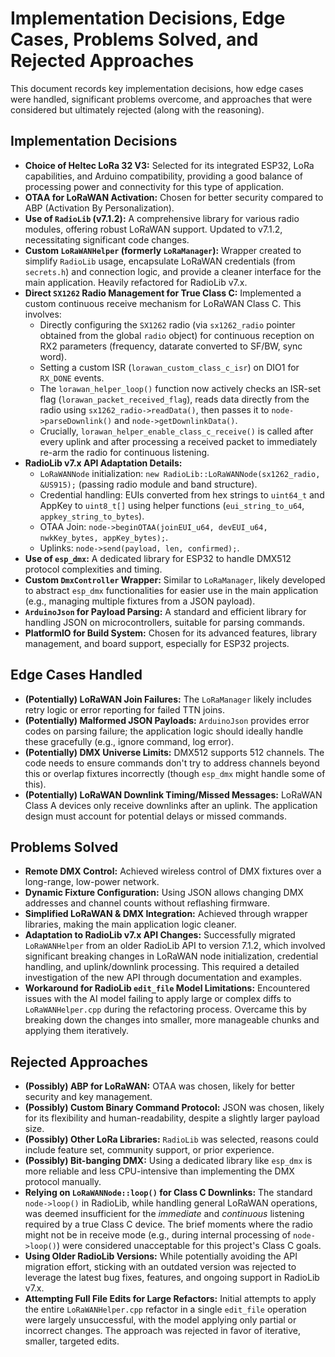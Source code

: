 # Implementation Decisions, Edge Cases, Problems Solved, and Rejected Approaches

This document records key implementation decisions, how edge cases were handled, significant problems overcome, and approaches that were considered but ultimately rejected (along with the reasoning).

## Implementation Decisions

*   **Choice of Heltec LoRa 32 V3:** Selected for its integrated ESP32, LoRa capabilities, and Arduino compatibility, providing a good balance of processing power and connectivity for this type of application.
*   **OTAA for LoRaWAN Activation:** Chosen for better security compared to ABP (Activation By Personalization).
*   **Use of `RadioLib` (v7.1.2):** A comprehensive library for various radio modules, offering robust LoRaWAN support. Updated to v7.1.2, necessitating significant code changes.
*   **Custom `LoRaWANHelper` (formerly `LoRaManager`):** Wrapper created to simplify `RadioLib` usage, encapsulate LoRaWAN credentials (from `secrets.h`) and connection logic, and provide a cleaner interface for the main application. Heavily refactored for RadioLib v7.x.
*   **Direct `SX1262` Radio Management for True Class C:** Implemented a custom continuous receive mechanism for LoRaWAN Class C. This involves:
    *   Directly configuring the `SX1262` radio (via `sx1262_radio` pointer obtained from the global `radio` object) for continuous reception on RX2 parameters (frequency, datarate converted to SF/BW, sync word).
    *   Setting a custom ISR (`lorawan_custom_class_c_isr`) on DIO1 for `RX_DONE` events.
    *   The `lorawan_helper_loop()` function now actively checks an ISR-set flag (`lorawan_packet_received_flag`), reads data directly from the radio using `sx1262_radio->readData()`, then passes it to `node->parseDownlink()` and `node->getDownlinkData()`.
    *   Crucially, `lorawan_helper_enable_class_c_receive()` is called after every uplink and after processing a received packet to immediately re-arm the radio for continuous listening.
*   **RadioLib v7.x API Adaptation Details:**
    *   `LoRaWANNode` initialization: `new RadioLib::LoRaWANNode(sx1262_radio, &US915);` (passing radio module and band structure).
    *   Credential handling: EUIs converted from hex strings to `uint64_t` and AppKey to `uint8_t[]` using helper functions (`eui_string_to_u64`, `appkey_string_to_bytes`).
    *   OTAA Join: `node->beginOTAA(joinEUI_u64, devEUI_u64, nwkKey_bytes, appKey_bytes);`.
    *   Uplinks: `node->send(payload, len, confirmed);`.
*   **Use of `esp_dmx`:** A dedicated library for ESP32 to handle DMX512 protocol complexities and timing.
*   **Custom `DmxController` Wrapper:** Similar to `LoRaManager`, likely developed to abstract `esp_dmx` functionalities for easier use in the main application (e.g., managing multiple fixtures from a JSON payload).
*   **`ArduinoJson` for Payload Parsing:** A standard and efficient library for handling JSON on microcontrollers, suitable for parsing commands.
*   **PlatformIO for Build System:** Chosen for its advanced features, library management, and board support, especially for ESP32 projects.

## Edge Cases Handled

*   **(Potentially) LoRaWAN Join Failures:** The `LoRaManager` likely includes retry logic or error reporting for failed TTN joins.
*   **(Potentially) Malformed JSON Payloads:** `ArduinoJson` provides error codes on parsing failure; the application logic should ideally handle these gracefully (e.g., ignore command, log error).
*   **(Potentially) DMX Universe Limits:** DMX512 supports 512 channels. The code needs to ensure commands don't try to address channels beyond this or overlap fixtures incorrectly (though `esp_dmx` might handle some of this).
*   **(Potentially) LoRaWAN Downlink Timing/Missed Messages:** LoRaWAN Class A devices only receive downlinks after an uplink. The application design must account for potential delays or missed commands.

## Problems Solved

*   **Remote DMX Control:** Achieved wireless control of DMX fixtures over a long-range, low-power network.
*   **Dynamic Fixture Configuration:** Using JSON allows changing DMX addresses and channel counts without reflashing firmware.
*   **Simplified LoRaWAN & DMX Integration:** Achieved through wrapper libraries, making the main application logic cleaner.
*   **Adaptation to RadioLib v7.x API Changes:** Successfully migrated `LoRaWANHelper` from an older RadioLib API to version 7.1.2, which involved significant breaking changes in LoRaWAN node initialization, credential handling, and uplink/downlink processing. This required a detailed investigation of the new API through documentation and examples.
*   **Workaround for RadioLib `edit_file` Model Limitations:** Encountered issues with the AI model failing to apply large or complex diffs to `LoRaWANHelper.cpp` during the refactoring process. Overcame this by breaking down the changes into smaller, more manageable chunks and applying them iteratively.

## Rejected Approaches

*   **(Possibly) ABP for LoRaWAN:** OTAA was chosen, likely for better security and key management.
*   **(Possibly) Custom Binary Command Protocol:** JSON was chosen, likely for its flexibility and human-readability, despite a slightly larger payload size.
*   **(Possibly) Other LoRa Libraries:** `RadioLib` was selected, reasons could include feature set, community support, or prior experience.
*   **(Possibly) Bit-banging DMX:** Using a dedicated library like `esp_dmx` is more reliable and less CPU-intensive than implementing the DMX protocol manually. 
*   **Relying on `LoRaWANNode::loop()` for Class C Downlinks:** The standard `node->loop()` in RadioLib, while handling general LoRaWAN operations, was deemed insufficient for the *immediate* and *continuous* listening required by a true Class C device. The brief moments where the radio might not be in receive mode (e.g., during internal processing of `node->loop()`) were considered unacceptable for this project's Class C goals.
*   **Using Older RadioLib Versions:** While potentially avoiding the API migration effort, sticking with an outdated version was rejected to leverage the latest bug fixes, features, and ongoing support in RadioLib v7.x.
*   **Attempting Full File Edits for Large Refactors:** Initial attempts to apply the entire `LoRaWANHelper.cpp` refactor in a single `edit_file` operation were largely unsuccessful, with the model applying only partial or incorrect changes. The approach was rejected in favor of iterative, smaller, targeted edits. 